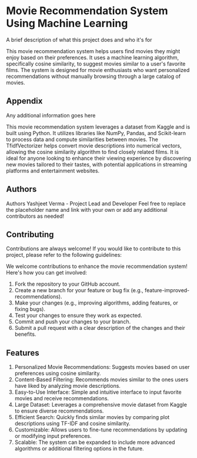 
# Movie Recommendation System Using Machine Learning

A brief description of what this project does and who it's for

This movie recommendation system helps users find movies they might enjoy based on their preferences. It uses a machine learning algorithm, specifically cosine similarity, to suggest movies similar to a user's favorite films. The system is designed for movie enthusiasts who want personalized recommendations without manually browsing through a large catalog of movies.


## Appendix

Any additional information goes here


This movie recommendation system leverages a dataset from Kaggle and is built using Python. It utilizes libraries like NumPy, Pandas, and Scikit-learn to process data and compute similarities between movies. The TfidfVectorizer helps convert movie descriptions into numerical vectors, allowing the cosine similarity algorithm to find closely related films. It is ideal for anyone looking to enhance their viewing experience by discovering new movies tailored to their tastes, with potential applications in streaming platforms and entertainment websites.


## Authors

Authors
Yashjeet Verma - Project Lead and Developer
Feel free to replace the placeholder name and link with your own or add any additional contributors as needed!


## Contributing

Contributions are always welcome! If you would like to contribute to this project, please refer to the following guidelines:

We welcome contributions to enhance the movie recommendation system! Here's how you can get involved:

1. Fork the repository to your GitHub account.
2. Create a new branch for your feature or bug fix (e.g., feature-improved-recommendations).
3. Make your changes (e.g., improving algorithms, adding features, or fixing bugs).
4. Test your changes to ensure they work as expected.
5. Commit and push your changes to your branch.
6. Submit a pull request with a clear description of the changes and their benefits.


## Features

1. Personalized Movie Recommendations: Suggests movies based on user preferences using cosine similarity.
2. Content-Based Filtering: Recommends movies similar to the ones users have liked by analyzing movie descriptions.
3. Easy-to-Use Interface: Simple and intuitive interface to input favorite movies and receive recommendations.
4. Large Dataset: Leverages a comprehensive movie dataset from Kaggle to ensure diverse recommendations.
5. Efficient Search: Quickly finds similar movies by comparing plot descriptions using TF-IDF and cosine similarity.
6. Customizable: Allows users to fine-tune recommendations by updating or modifying input preferences.
7. Scalable: The system can be expanded to include more advanced algorithms or additional filtering options in the future.
